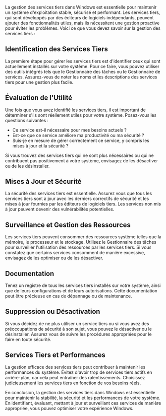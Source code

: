 
La gestion des services tiers dans Windows est essentielle pour maintenir un système d'exploitation stable, sécurisé et performant. Les services tiers, qui sont développés par des éditeurs de logiciels indépendants, peuvent ajouter des fonctionnalités utiles, mais ils nécessitent une gestion proactive pour éviter les problèmes. Voici ce que vous devez savoir sur la gestion des services tiers :

## Identification des Services Tiers

La première étape pour gérer les services tiers est d'identifier ceux qui sont actuellement installés sur votre système. Pour ce faire, vous pouvez utiliser des outils intégrés tels que le Gestionnaire des tâches ou le Gestionnaire de services. Assurez-vous de noter les noms et les descriptions des services tiers pour une gestion plus facile.

## Évaluation de l'Utilité

Une fois que vous avez identifié les services tiers, il est important de déterminer s'ils sont réellement utiles pour votre système. Posez-vous les questions suivantes :

- Ce service est-il nécessaire pour mes besoins actuels ?
- Est-ce que ce service améliore ma productivité ou ma sécurité ?
- Suis-je en mesure de gérer correctement ce service, y compris les mises à jour et la sécurité ?

Si vous trouvez des services tiers qui ne sont plus nécessaires ou qui ne contribuent pas positivement à votre système, envisagez de les désactiver ou de les désinstaller.

## Mises à Jour et Sécurité

La sécurité des services tiers est essentielle. Assurez vous que tous les services tiers sont à jour avec les derniers correctifs de sécurité et les mises à jour fournies par les éditeurs de logiciels tiers. Les services non mis à jour peuvent devenir des vulnérabilités potentielles.

## Surveillance et Gestion des Ressources

Les services tiers peuvent consommer des ressources système telles que la mémoire, le processeur et le stockage. Utilisez le Gestionnaire des tâches pour surveiller l'utilisation des ressources par les services tiers. Si vous constatez que certains services consomment de manière excessive, envisagez de les optimiser ou de les désactiver.

## Documentation

Tenez un registre de tous les services tiers installés sur votre système, ainsi que de leurs configurations et de leurs autorisations. Cette documentation peut être précieuse en cas de dépannage ou de maintenance.

## Suppression ou Désactivation

Si vous décidez de ne plus utiliser un service tiers ou si vous avez des préoccupations de sécurité à son sujet, vous pouvez le désactiver ou le désinstaller. Assurez vous de suivre les procédures appropriées pour le faire en toute sécurité.

## Services Tiers et Performances

La gestion efficace des services tiers peut contribuer à maintenir les performances du système. Évitez d'avoir trop de services tiers actifs en arrière-plan, car cela peut entraîner des ralentissements. Choisissez judicieusement les services tiers en fonction de vos besoins réels.

En conclusion, la gestion des services tiers dans Windows est essentielle pour maintenir la stabilité, la sécurité et les performances de votre système. En identifiant, évaluant, mettant à jour et surveillant ces services de manière appropriée, vous pouvez optimiser votre expérience Windows.
